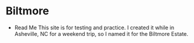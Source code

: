 # Biltmore
- Read Me 
This site is for testing and practice. I created it while in Asheville, NC for a weekend trip, so I named it for the Biltmore Estate.
